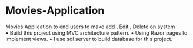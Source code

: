 # Movies-Application
Movies Application to end users to make add , Edit , Delete on system  
• Build this project using MVC architecture pattern.
• Using Razor pages to implement views.
• I use sql server to build database for this project.
